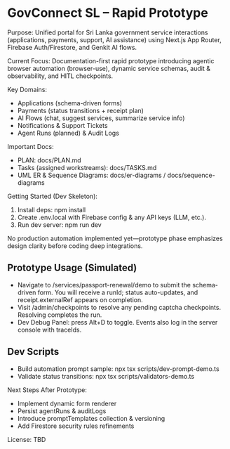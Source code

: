 # GovConnect SL – Rapid Prototype

Purpose: Unified portal for Sri Lanka government service interactions (applications, payments, support, AI assistance) using Next.js App Router, Firebase Auth/Firestore, and Genkit AI flows.

Current Focus: Documentation-first rapid prototype introducing agentic browser automation (browser-use), dynamic service schemas, audit & observability, and HITL checkpoints.

Key Domains:
* Applications (schema-driven forms)
* Payments (status transitions + receipt plan)
* AI Flows (chat, suggest services, summarize service info)
* Notifications & Support Tickets
* Agent Runs (planned) & Audit Logs

Important Docs:
* PLAN: docs/PLAN.md
* Tasks (assigned workstreams): docs/TASKS.md
* UML ER & Sequence Diagrams: docs/er-diagrams / docs/sequence-diagrams

Getting Started (Dev Skeleton):
1. Install deps: npm install
2. Create .env.local with Firebase config & any API keys (LLM, etc.).
3. Run dev server: npm run dev

No production automation implemented yet—prototype phase emphasizes design clarity before coding deep integrations.

## Prototype Usage (Simulated)
- Navigate to /services/passport-renewal/demo to submit the schema-driven form. You will receive a runId; status auto-updates, and receipt.externalRef appears on completion.
- Visit /admin/checkpoints to resolve any pending captcha checkpoints. Resolving completes the run.
- Dev Debug Panel: press Alt+D to toggle. Events also log in the server console with traceIds.

## Dev Scripts
- Build automation prompt sample: npx tsx scripts/dev-prompt-demo.ts
- Validate status transitions: npx tsx scripts/validators-demo.ts

Next Steps After Prototype:
* Implement dynamic form renderer
* Persist agentRuns & auditLogs
* Introduce promptTemplates collection & versioning
* Add Firestore security rules refinements

License: TBD

